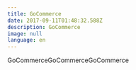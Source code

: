 ```yaml
---
title: GoCommerce
date: 2017-09-11T01:48:32.588Z
description: GoCommerce
image: null
language: en
---
```

GoCommerceGoCommerceGoCommerce
